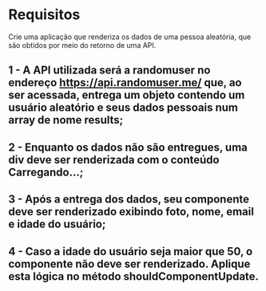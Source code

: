 # Requisitos

Crie uma aplicação que renderiza os dados de uma pessoa aleatória, que são obtidos por meio do retorno de uma API.

## 1 - A API utilizada será a randomuser no endereço https://api.randomuser.me/ que, ao ser acessada, entrega um objeto contendo um usuário aleatório e seus dados pessoais num array de nome results;

## 2 - Enquanto os dados não são entregues, uma div deve ser renderizada com o conteúdo Carregando…;

## 3 - Após a entrega dos dados, seu componente deve ser renderizado exibindo foto, nome, email e idade do usuário;

## 4 - Caso a idade do usuário seja maior que 50, o componente não deve ser renderizado. Aplique esta lógica no método shouldComponentUpdate.
